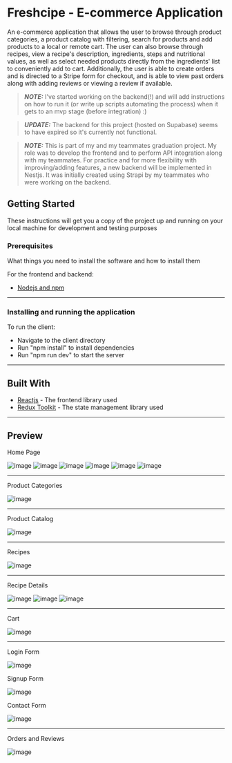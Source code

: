 # Freshcipe - E-commerce Application

An e-commerce application that allows the user to browse through product categories, a product catalog with filtering, search for products and add products to a local or remote cart. The user can also browse through recipes, view a recipe's description, ingredients, steps and nutritional values, as well as select needed products directly from the ingredients' list to conveniently add to cart. Additionally, the user is able to create orders and is directed to a Stripe form for checkout, and is able to view past orders along with adding reviews or viewing a review if available.

> **_NOTE:_** I've started working on the backend(!) and will add instructions on how to run it (or write up scripts automating the process) when it gets to an mvp stage (before integration) :)

> **_UPDATE:_** The backend for this project (hosted on Supabase) seems to have expired so it's currently not functional.

 > **_NOTE:_**  This is part of my and my teammates graduation project. My role was to develop the frontend and to perform API integration along with my teammates. For practice and for more flexibility with improving/adding features, a new backend will be implemented in Nestjs. It was initially created using Strapi by my teammates who were working on the backend.


## Getting Started
These instructions will get you a copy of the project up and running on your local machine for development and testing purposes

### Prerequisites
What things you need to install the software and how to install them

For the frontend and backend:
- [Nodejs and npm](https://nodejs.org/en)

---

### Installing and running the application
To run the client:
- Navigate to the client directory
- Run "npm install" to install dependencies
- Run "npm run dev" to start the server

---

## Built With
* [Reactjs](https://react.dev/) - The frontend library used
* [Redux Toolkit](https://redux-toolkit.js.org/) - The state management library used

---

## Preview
Home Page

![image](https://github.com/NadaAlinour/freshcipe-react/assets/48387157/b1a3a177-c5e6-49c8-a686-05f24a59cfa5)
![image](https://github.com/NadaAlinour/freshcipe-react/assets/48387157/225a7545-efc6-4a87-a26a-fd83763035b8)
![image](https://github.com/NadaAlinour/freshcipe-react/assets/48387157/38055bf7-6260-4cc6-b948-528b99bc6451)
![image](https://github.com/NadaAlinour/freshcipe-react/assets/48387157/0754189c-7f26-431b-abf0-034cb1423eaa)
![image](https://github.com/NadaAlinour/freshcipe-react/assets/48387157/a3759a29-9984-4958-81ee-f9c477b20ff4)
![image](https://github.com/NadaAlinour/freshcipe-react/assets/48387157/7c0eeffd-68d5-4a28-a370-daf29fe53e9f)

---

Product Categories

![image](https://github.com/NadaAlinour/freshcipe-react/assets/48387157/8692c1ea-4e7a-4cdf-b4f2-8069a92fd186)


---

Product Catalog

![image](https://github.com/NadaAlinour/freshcipe-react/assets/48387157/cd164415-55d6-4100-a126-eaebb80be012)

---

Recipes

![image](https://github.com/NadaAlinour/freshcipe-react/assets/48387157/4d41efce-b509-46f8-91f8-2c2ed4297785)


---

Recipe Details

![image](https://github.com/NadaAlinour/freshcipe-react/assets/48387157/7961e72a-8768-45b3-a1f5-cc9c533e444c)
![image](https://github.com/NadaAlinour/freshcipe-react/assets/48387157/81401000-116b-4958-9ce1-dd9b12f1f0a8)
![image](https://github.com/NadaAlinour/freshcipe-react/assets/48387157/00c8fccb-5694-4e9c-a358-cb0fe6d2c761)


---

Cart

![image](https://github.com/NadaAlinour/freshcipe-react/assets/48387157/b7add49d-68ef-4645-b0f7-c3184d7c3306)

---

Login Form

![image](https://github.com/NadaAlinour/freshcipe-react/assets/48387157/dfbcd34f-fb49-4dc1-84de-b81d0e233edf)


Signup Form

![image](https://github.com/NadaAlinour/freshcipe-react/assets/48387157/04699656-e1c2-4635-9080-bb3bbe6acdbd)


Contact Form

![image](https://github.com/NadaAlinour/freshcipe-react/assets/48387157/28b3aa3f-ef34-44f6-9fce-3e43efc59c93)

---


Orders and Reviews

![image](https://github.com/NadaAlinour/freshcipe-react/assets/48387157/fd50ea22-0ce9-4fb1-92d3-f28544ada819)



